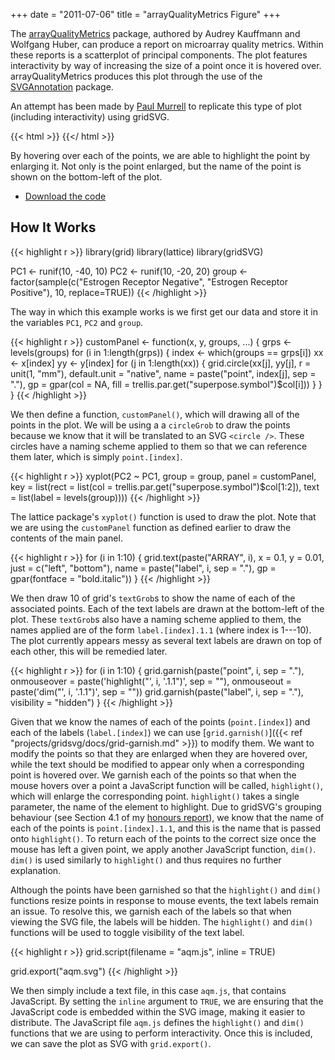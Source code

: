+++
date = "2011-07-06"
title = "arrayQualityMetrics Figure"
+++

The
[arrayQualityMetrics](https://bioconductor.org/packages/release/bioc/html/arrayQualityMetrics.html)
package, authored by Audrey Kauffmann and Wolfgang Huber, can produce a report
on microarray quality metrics. Within these reports is a scatterplot of
principal components. The plot features interactivity by way of increasing the
size of a point once it is hovered over. arrayQualityMetrics produces this plot
through the use of the [SVGAnnotation](http://www.omegahat.org/SVGAnnotation/)
package.

An attempt has been made by [Paul
Murrell](https://www.stat.auckland.ac.nz/~paul/) to replicate this type of plot
(including interactivity) using gridSVG.

{{< html >}}
<object data="aqm.svg" type="image/svg+xml"></object>
{{</ html >}}

By hovering over each of the points, we are able to highlight the point by
enlarging it. Not only is the point enlarged, but the name of the point is
shown on the bottom-left of the plot.

* [Download the code](aqm-code.zip)

## How It Works

{{< highlight r >}}
library(grid)
library(lattice)
library(gridSVG)

PC1 <- runif(10, -40, 10)
PC2 <- runif(10, -20, 20)
group <- factor(sample(c("Estrogen Receptor Negative",
                         "Estrogen Receptor Positive"),
                       10, replace=TRUE))
{{< /highlight >}}

The way in which this example works is we first get our data and store it in
the variables `PC1`, `PC2` and `group`.

{{< highlight r >}}
customPanel <- function(x, y, groups, ...) {
    grps <- levels(groups)
    for (i in 1:length(grps)) {
        index <- which(groups == grps[i])
        xx <- x[index]
        yy <- y[index]
        for (j in 1:length(xx)) {
            grid.circle(xx[j], yy[j], r = unit(1, "mm"),
                        default.unit = "native",
                        name = paste("point", index[j], sep = "."),
                        gp = gpar(col = NA,
                          fill = trellis.par.get("superpose.symbol")$col[i]))
        }
    }
}
{{< /highlight >}}

We then define a function, `customPanel()`, which will drawing all of the
points in the plot. We will be using a a `circleGrob` to draw the points
because we know that it will be translated to an SVG `<circle />`. These
circles have a naming scheme applied to them so that we can reference them
later, which is simply `point.[index]`.

{{< highlight r >}}
xyplot(PC2 ~ PC1, group = group,
       panel = customPanel,
       key = list(rect = list(col = trellis.par.get("superpose.symbol")$col[1:2]),
                  text = list(label = levels(group))))
{{< /highlight >}}

The lattice package's `xyplot()` function is used to draw the plot. Note that we
are using the `customPanel` function as defined earlier to draw the contents of
the main panel.

{{< highlight r >}}
for (i in 1:10) {
    grid.text(paste("ARRAY", i), x = 0.1, y = 0.01,
              just = c("left", "bottom"),
              name = paste("label", i, sep = "."),
              gp = gpar(fontface = "bold.italic"))
}
{{< /highlight >}}

We then draw 10 of grid's `textGrob`s to show the name of each of the
associated points. Each of the text labels are drawn at the bottom-left of the
plot. These `textGrob`s also have a naming scheme applied to them, the names
applied are of the form `label.[index].1.1` (where index is 1---10). The plot
currently appears messy as several text labels are drawn on top of each other,
this will be remedied later.

{{< highlight r >}}
for (i in 1:10) {
    grid.garnish(paste("point", i, sep = "."), 
                 onmouseover = paste('highlight("', i, '.1.1")', sep = ""),
                 onmouseout = paste('dim("', i, '.1.1")', sep = ""))
    grid.garnish(paste("label", i, sep = "."),
                 visibility = "hidden")
}
{{< /highlight >}}

Given that we know the names of each of the points (`point.[index]`) and each
of the labels (`label.[index]`) we can use [`grid.garnish()`]({{< ref "projects/gridsvg/docs/grid-garnish.md" >}})
to modify them. We want to modify the points so that they are enlarged when
they are hovered over, while the text should be modified to appear only when a
corresponding point is hovered over. We garnish each of the points so that when
the mouse hovers over a point a JavaScript function will be called,
`highlight()`, which will enlarge the corresponding point. `highlight()` takes
a single parameter, the name of the element to highlight. Due to gridSVG's
grouping behaviour (see Section 4.1 of my [honours report](/files/sjp-hons-report.pdf)),
we know that the name of each of the points is `point.[index].1.1`, and this is
the name that is passed onto `highlight()`. To return each of the points to the
correct size once the mouse has left a given point, we apply another JavaScript
function, `dim()`. `dim()` is used similarly to `highlight()` and thus requires
no further explanation.

Although the points have been garnished so that the `highlight()` and `dim()`
functions resize points in response to mouse events, the text labels remain an
issue. To resolve this, we garnish each of the labels so that when viewing the
SVG file, the labels will be hidden. The `highlight()` and `dim()` functions
will be used to toggle visibility of the text label.

{{< highlight r >}}
grid.script(filename = "aqm.js", inline = TRUE)

grid.export("aqm.svg")
{{< /highlight >}}

We then simply include a text file, in this case `aqm.js`, that contains
JavaScript. By setting the `inline` argument to `TRUE`, we are ensuring that
the JavaScript code is embedded within the SVG image, making it easier to
distribute. The JavaScript file `aqm.js` defines the `highlight()` and `dim()`
functions that we are using to perform interactivity. Once this is included, we
can save the plot as SVG with `grid.export()`.
